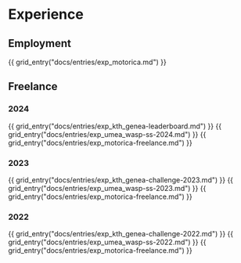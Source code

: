# Experience

## Employment

<div class="grid cards" markdown>

{{ grid_entry("docs/entries/exp_motorica.md") }}

</div>

## Freelance

### 2024

<div class="grid cards" markdown>

{{ grid_entry("docs/entries/exp_kth_genea-leaderboard.md") }}
{{ grid_entry("docs/entries/exp_umea_wasp-ss-2024.md") }}
{{ grid_entry("docs/entries/exp_motorica-freelance.md") }}

</div>

### 2023

<div class="grid cards" markdown>

{{ grid_entry("docs/entries/exp_kth_genea-challenge-2023.md") }}
{{ grid_entry("docs/entries/exp_umea_wasp-ss-2023.md") }}
{{ grid_entry("docs/entries/exp_motorica-freelance.md") }}

</div>

### 2022

<div class="grid cards" markdown>

{{ grid_entry("docs/entries/exp_kth_genea-challenge-2022.md") }}
{{ grid_entry("docs/entries/exp_umea_wasp-ss-2022.md") }}
{{ grid_entry("docs/entries/exp_motorica-freelance.md") }}

</div>
